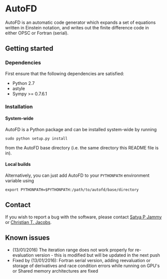 # AutoFD

AutoFD is an automatic code generator which expands a set of equations written in Einstein notation, and writes out the finite difference code in either OPSC or Fortran (serial).

## Getting started

### Dependencies
First ensure that the following dependencies are satisfied:

* Python 2.7
* astyle
* Sympy >= 0.7.6.1

### Installation

#### System-wide
AutoFD is a Python package and can be installed system-wide by running

```
sudo python setup.py install
```

from the AutoFD base directory (i.e. the same directory this README file is in).

#### Local builds
Alternatively, you can just add AutoFD to your `PYTHONPATH` environment variable using

```
export PYTHONPATH=$PYTHONPATH:/path/to/autofd/base/directory
```

## Contact
If you wish to report a bug with the software, please contact [Satya P Jammy](mailto:S.P.Jammy@soton.ac.uk) or [Christian T. Jacobs](mailto:c.jacobs10@imperial.ac.uk).

## Known issues
* (13/01/2016) The iteration range does not work properly for re-evaluation version - this is modified but will be updated in the next push
* Fixed by (13/01/2016): Fortran serial version, adding reevaluation or storage of derivatives and race condition errors while running on GPU's or Shared memory architectures are fixed
